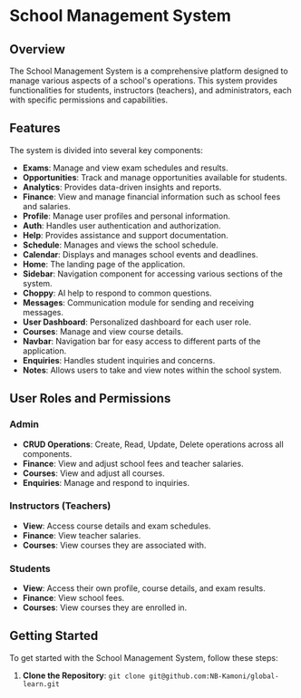 # School Management System

## Overview

The School Management System is a comprehensive platform designed to manage various aspects of a school's operations. This system provides functionalities for students, instructors (teachers), and administrators, each with specific permissions and capabilities. 

## Features

The system is divided into several key components:

- **Exams**: Manage and view exam schedules and results.
- **Opportunities**: Track and manage opportunities available for students.
- **Analytics**: Provides data-driven insights and reports.
- **Finance**: View and manage financial information such as school fees and salaries.
- **Profile**: Manage user profiles and personal information.
- **Auth**: Handles user authentication and authorization.
- **Help**: Provides assistance and support documentation.
- **Schedule**: Manages and views the school schedule.
- **Calendar**: Displays and manages school events and deadlines.
- **Home**: The landing page of the application.
- **Sidebar**: Navigation component for accessing various sections of the system.
- **Choppy**: AI help to respond to common questions.
- **Messages**: Communication module for sending and receiving messages.
- **User Dashboard**: Personalized dashboard for each user role.
- **Courses**: Manage and view course details.
- **Navbar**: Navigation bar for easy access to different parts of the application.
- **Enquiries**: Handles student inquiries and concerns.
- **Notes**: Allows users to take and view notes within the school system.

## User Roles and Permissions

### Admin
- **CRUD Operations**: Create, Read, Update, Delete operations across all components.
- **Finance**: View and adjust school fees and teacher salaries.
- **Courses**: View and adjust all courses.
- **Enquiries**: Manage and respond to inquiries.

### Instructors (Teachers)
- **View**: Access course details and exam schedules.
- **Finance**: View teacher salaries.
- **Courses**: View courses they are associated with.

### Students
- **View**: Access their own profile, course details, and exam results.
- **Finance**: View school fees.
- **Courses**: View courses they are enrolled in.

## Getting Started

To get started with the School Management System, follow these steps:

1. **Clone the Repository**:
   ```git clone git@github.com:NB-Kamoni/global-learn.git```

